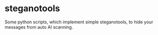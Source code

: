 # steganotools
Some python scripts, which implement simple steganotools, to hide your messages from auto AI scanning.
